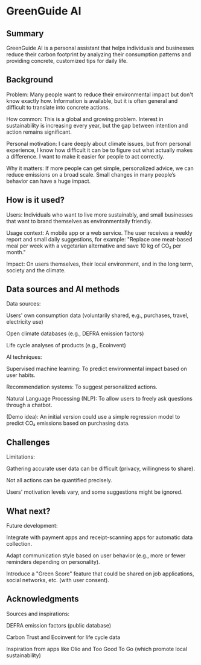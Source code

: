 <!-- This is the markdown template for the final project of the Building AI course, 
created by Reaktor Innovations and University of Helsinki. 
Copy the template, paste it to your GitHub README and edit! -->

# GreenGuide AI

## Summary

GreenGuide AI is a personal assistant that helps individuals and businesses reduce their carbon footprint by analyzing their consumption patterns and providing concrete, customized tips for daily life.

## Background

Problem:
Many people want to reduce their environmental impact but don't know exactly how. Information is available, but it is often general and difficult to translate into concrete actions.

How common:
This is a global and growing problem. Interest in sustainability is increasing every year, but the gap between intention and action remains significant.

Personal motivation:
I care deeply about climate issues, but from personal experience, I know how difficult it can be to figure out what actually makes a difference. I want to make it easier for people to act correctly.

Why it matters:
If more people can get simple, personalized advice, we can reduce emissions on a broad scale. Small changes in many people’s behavior can have a huge impact.




## How is it used?

Users:
Individuals who want to live more sustainably, and small businesses that want to brand themselves as environmentally friendly.

Usage context:
A mobile app or a web service.
The user receives a weekly report and small daily suggestions, for example:
"Replace one meat-based meal per week with a vegetarian alternative and save 10 kg of CO₂ per month."

Impact:
On users themselves, their local environment, and in the long term, society and the climate.

## Data sources and AI methods
Data sources:

Users' own consumption data (voluntarily shared, e.g., purchases, travel, electricity use)

Open climate databases (e.g., DEFRA emission factors)

Life cycle analyses of products (e.g., Ecoinvent)

AI techniques:

Supervised machine learning: To predict environmental impact based on user habits.

Recommendation systems: To suggest personalized actions.

Natural Language Processing (NLP): To allow users to freely ask questions through a chatbot.

(Demo idea):
An initial version could use a simple regression model to predict CO₂ emissions based on purchasing data.

## Challenges

Limitations:

Gathering accurate user data can be difficult (privacy, willingness to share).

Not all actions can be quantified precisely.

Users' motivation levels vary, and some suggestions might be ignored.

## What next?

Future development:

Integrate with payment apps and receipt-scanning apps for automatic data collection.

Adapt communication style based on user behavior (e.g., more or fewer reminders depending on personality).

Introduce a "Green Score" feature that could be shared on job applications, social networks, etc. (with user consent).


## Acknowledgments

Sources and inspirations:

DEFRA emission factors (public database)

Carbon Trust and Ecoinvent for life cycle data

Inspiration from apps like Olio and Too Good To Go (which promote local sustainability)
